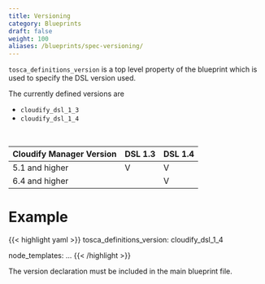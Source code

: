 ```yaml
---
title: Versioning
category: Blueprints
draft: false
weight: 100
aliases: /blueprints/spec-versioning/
---
```


`tosca_definitions_version` is a top level property of the blueprint which is used to specify the DSL version used.

The currently defined versions are 

* `cloudify_dsl_1_3`
* `cloudify_dsl_1_4`

<br>

| Cloudify Manager Version | DSL 1.3 | DSL 1.4 |
|--------------------------|---------|---------|
| 5.1 and higher           | V       | V       |
| 6.4 and higher           |         | V       |

# Example
{{< highlight  yaml >}}
tosca_definitions_version: cloudify_dsl_1_4

node_templates:
    ...
{{< /highlight >}}

The version declaration must be included in the main blueprint file.
